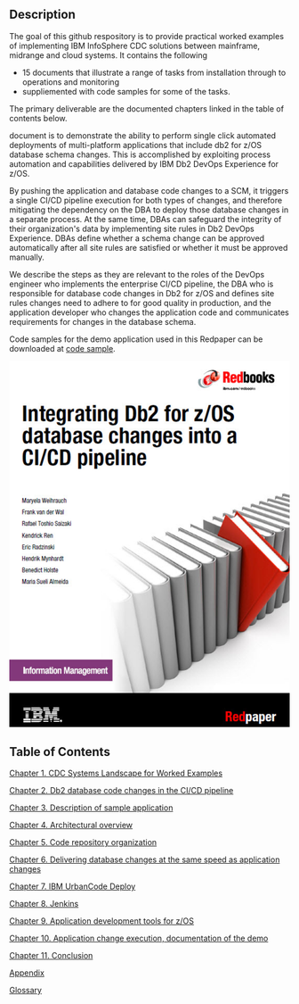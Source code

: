 ## Description

The goal of this github respository is to provide practical worked examples of implementing IBM InfoSphere CDC solutions between mainframe, midrange and cloud systems. 
It contains the following

* 15 documents that illustrate a range of tasks from installation through to operations and monitoring
* suppliemented with code samples for some of the  tasks.


The primary deliverable are the documented chapters linked in the table of contents below. 

document is to demonstrate the ability to perform single click automated deployments of multi-platform applications that include db2 for z/OS database schema changes. This is accomplished by exploiting process automation and capabilities delivered by IBM Db2 DevOps Experience for z/OS.

By pushing the application and database code changes to a SCM, it triggers a single CI/CD pipeline execution for both types of changes, and therefore mitigating the dependency on the DBA to deploy those database changes in a separate process. At the same time, DBAs can safeguard the integrity of their organization's data by implementing site rules in Db2 DevOps Experience. DBAs define whether a schema change can be approved automatically after all site rules are satisfied or whether it must be approved manually.

We describe the steps as they are relevant to the roles of the DevOps engineer who implements the enterprise CI/CD pipeline, the DBA who is responsible for database code changes in Db2 for z/OS and defines site rules changes need to adhere to for good quality in production, and the application developer who changes the application code and communicates requirements for changes in the database schema.

Code samples for the demo application used in this Redpaper can be downloaded at [code sample](https://github.com/IBMRedbooks/REDP-5646-Db2-for-z-OS-DevOps-Experience/tree/main/code%20sample).

<p align="center">
  <img alt="Git repository structure" src="images/cover.jpg">
</p>

## Table of Contents

[Chapter 1.  CDC Systems Landscape for Worked Examples](C001_introduction.md)

[Chapter 2.  Db2 database code changes in the CI/CD pipeline](C002_position.md)

[Chapter 3.  Description of sample application](C003_description_sampleApp.md)

[Chapter 4.  Architectural overview](C004_architecture.md)

[Chapter 5.  Code repository organization](C005_codeRepoOrganization.md)

[Chapter 6.  Delivering database changes at the same speed as application changes](C006_doe_overall.md)

[Chapter 7.  IBM UrbanCode Deploy](C007_ucd_overall.md)

[Chapter 8.  Jenkins](C008_jenkins_overall.md)

[Chapter 9.  Application development tools for z/OS](C009_devEnvironment.md)

[Chapter 10.  Application change execution, documentation of the demo](C010_demo_overall.md)

[Chapter 11.  Conclusion](C011_conclusion.md)

[Appendix](C012_appendix.md)

[Glossary](C013_glossary.md)

